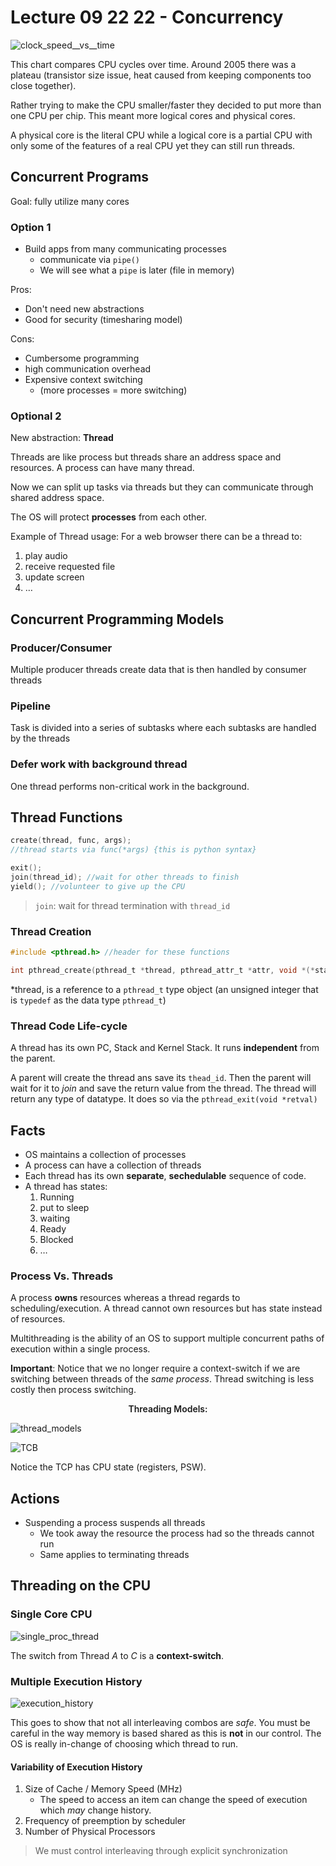 # Lecture 09 22 22 - Concurrency

![clock_speed__vs__time](/img/clock_speed__vs__time.png)

This chart compares CPU cycles over time. Around 2005 there was a plateau (transistor size issue, heat caused from keeping components too close together).

Rather trying to make the CPU smaller/faster they decided to put more than one CPU per chip. This meant more logical cores and physical cores.

A physical core is the literal CPU while a logical core is a partial CPU with only some of the features of a real CPU yet they can still run threads. 

## Concurrent Programs
Goal: fully utilize many cores

### Option 1
+ Build apps from many communicating processes
	+ communicate via `pipe()`
	+ We will see what a `pipe` is later (file in memory)

Pros:
+ Don't need new abstractions
+ Good for security (timesharing model)

Cons:
+ Cumbersome programming
+ high communication overhead
+ Expensive context switching 
	+ (more processes = more switching)

### Optional 2
New abstraction: **Thread**

Threads are like process but threads share an address space and resources. A process can have many thread. 

Now we can split up tasks via threads but they can communicate through shared address space. 

The OS will protect **processes** from each other. 

Example of Thread usage:
For a web browser there can be a thread to:
1. play audio
2. receive requested file
3.  update screen
4. $\dotso$

## Concurrent Programming Models
### Producer/Consumer
Multiple producer threads create data that is then handled by consumer threads

### Pipeline
Task is divided into a series of subtasks where each subtasks are handled by the threads

### Defer work with background thread
One thread performs non-critical work in the background. 

## Thread Functions
```c
create(thread, func, args); 
//thread starts via func(*args) {this is python syntax}

exit();
join(thread_id); //wait for other threads to finish
yield(); //volunteer to give up the CPU
```

> `join`: wait for thread termination with `thread_id`

### Thread Creation
```c
#include <pthread.h> //header for these functions

int pthread_create(pthread_t *thread, pthread_attr_t *attr, void *(*start_routine)(void *), void *arg);
```

\*thread, is a reference to a `pthread_t` type object (an unsigned integer that is `typedef` as the data type `pthread_t`)

### Thread Code Life-cycle
A thread has its own PC, Stack and Kernel Stack. It runs **independent** from the parent. 

A parent will create the thread ans save its `thead_id`. Then the parent will wait for it to *join* and save the return value from the thread. The thread will return any type of datatype. It does so via the `pthread_exit(void *retval)`

## Facts
+ OS maintains a collection of processes
+ A process can have a collection of threads
+ Each thread has its own **separate**, **sechedulable** sequence of code.
+ A thread has states:
	1. Running
	2. put to sleep
	3. waiting
	4. Ready
	5. Blocked
	6. $\dotso$ 

### Process Vs. Threads
A process **owns** resources whereas a thread regards to scheduling/execution. A thread cannot own resources but has state instead of resources. 

Multithreading is the ability of an OS to support multiple concurrent paths of execution within a single process.

**Important**: Notice that we no longer require a context-switch if we are switching between threads of the *same process*. Thread switching is less costly then process switching. 

<p style="text-align:center;font-weight:600;">Threading Models:</p>

![thread_models](/img/thread_models.png)

![TCB](/img/TCB.png)

Notice the TCP has CPU state (registers, PSW).

## Actions
+ Suspending a process suspends all threads
	+ We took away the resource the process had so the threads cannot run
	+ Same applies to terminating threads

## Threading on the CPU
### Single Core CPU
![single_proc_thread](/img/single_proc_thread.png)

The switch from Thread $A$ to $C$ is a **context-switch**. 

### Multiple Execution History
![execution_history](/img/execution_history.png)

This goes to show that not all interleaving combos are *safe*. You must be careful in the way memory is based shared as this is **not** in our control. The OS is really in-change of choosing which thread to run. 

#### Variability of Execution History
1. Size of Cache / Memory Speed (MHz)
	+ The speed to access an item can change the speed of execution which *may* change history.
2. Frequency of preemption by scheduler
3. Number of Physical Processors

> We must control interleaving through explicit synchronization